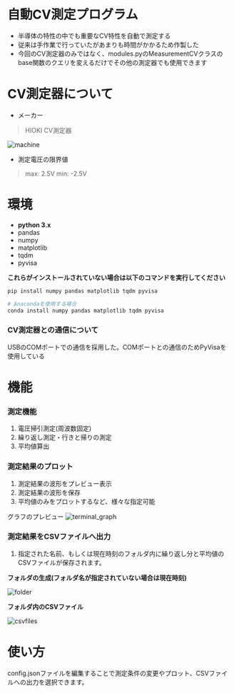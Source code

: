 # 自動CV測定プログラム
- 半導体の特性の中でも重要なCV特性を自動で測定する
- 従来は手作業で行っていたがあまりも時間がかかるため作製した
- 今回のCV測定器のみではなく、modules.pyのMeasurementCVクラスのbase関数のクエリを変えるだけでその他の測定器でも使用できます

# CV測定器について
- メーカー
>HIOKI CV測定器

![machine](https://user-images.githubusercontent.com/76026039/214034119-28873e56-6968-4903-b956-4429d9756023.jpg)

- 測定電圧の限界値
>max: 2.5V
min: -2.5V

# 環境
- **python 3.x**
- pandas
- numpy
- matplotlib
- tqdm
- pyvisa

**これらがインストールされていない場合は以下のコマンドを実行してください**
```zsh
pip install numpy pandas matplotlib tqdm pyvisa

# Anacondaを使用する場合
conda install numpy pandas matplotlib tqdm pyvisa
```

### CV測定器との通信について
USBのCOMポートでの通信を採用した。COMポートとの通信のためPyVisaを使用している

# 機能
### 測定機能
1. 電圧掃引測定(周波数固定)
2. 繰り返し測定・行きと帰りの測定
3. 平均値算出


### 測定結果のプロット
1. 測定結果の波形をプレビュー表示
2. 測定結果の波形を保存
3. 平均値のみをプロットするなど、様々な指定可能

グラフのプレビュー
![terminal_graph](https://user-images.githubusercontent.com/76026039/214033712-2ff0641f-0c28-4f2a-b093-4c86caa9900c.png)

### 測定結果をCSVファイルへ出力
1. 指定された名前、もしくは現在時刻のフォルダ内に繰り返し分と平均値のCSVファイルが保存されます。

**フォルダの生成(フォルダ名が指定されていない場合は現在時刻)**
<br>

![folder](https://user-images.githubusercontent.com/76026039/214033563-0fb7fcae-f312-426a-92b5-dab1bfb0af95.png)

**フォルダ内のCSVファイル**
<br>

![csvfiles](https://user-images.githubusercontent.com/76026039/214033370-e430f236-11a0-41bc-8743-cd7997a0b17c.png)

# 使い方
config.jsonファイルを編集することで測定条件の変更やプロット、CSVファイルへの出力を選択できます。